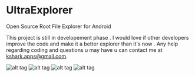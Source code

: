 UltraExplorer
=============

Open Source Root File Explorer for Android

This project is still in developement phase . I would love if other developers improve the code and make it a better
explorer than it's now . Any help regarding coding and questions u may have u can contact me at kshark.apps@gmail.com.


![alt tag](http://i.imgur.com/ybKuceV.png)    ![alt tag](http://i.imgur.com/hC2SlBs.png)
![alt tag](http://i.imgur.com/mfl9u40.png)    ![alt tag](http://i.imgur.com/qsyAIUo.png)





